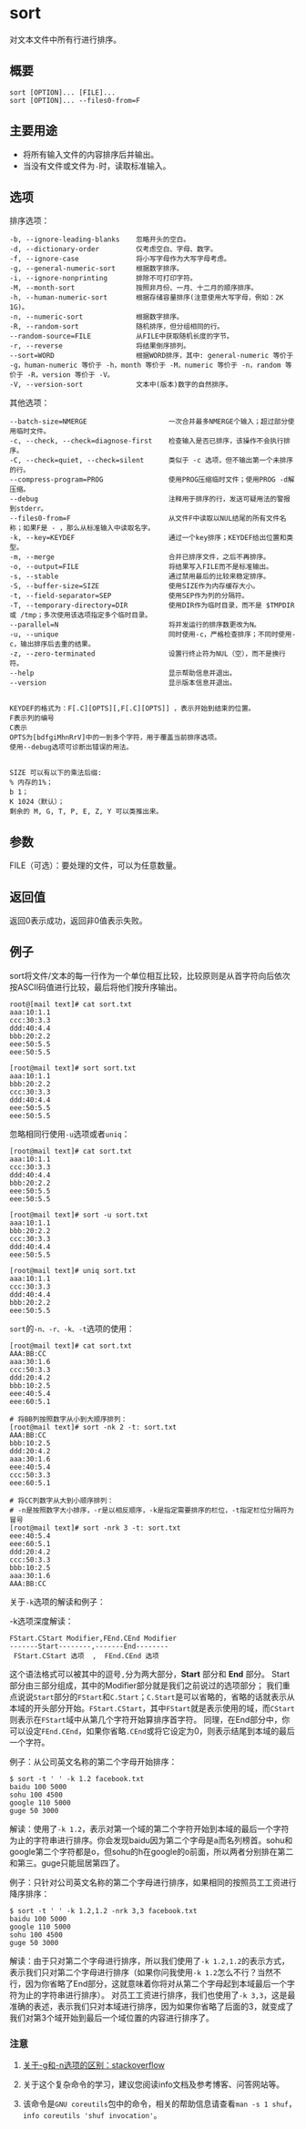 sort
===

对文本文件中所有行进行排序。

## 概要

```
sort [OPTION]... [FILE]...
sort [OPTION]... --files0-from=F
```

## 主要用途

- 将所有输入文件的内容排序后并输出。
- 当没有文件或文件为`-`时，读取标准输入。

## 选项

排序选项：
```
-b, --ignore-leading-blanks    忽略开头的空白。
-d, --dictionary-order         仅考虑空白、字母、数字。
-f, --ignore-case              将小写字母作为大写字母考虑。
-g, --general-numeric-sort     根据数字排序。
-i, --ignore-nonprinting       排除不可打印字符。
-M, --month-sort               按照非月份、一月、十二月的顺序排序。
-h, --human-numeric-sort       根据存储容量排序(注意使用大写字母，例如：2K 1G)。
-n, --numeric-sort             根据数字排序。
-R, --random-sort              随机排序，但分组相同的行。
--random-source=FILE           从FILE中获取随机长度的字节。
-r, --reverse                  将结果倒序排列。
--sort=WORD                    根据WORD排序，其中: general-numeric 等价于 -g，human-numeric 等价于 -h，month 等价于 -M，numeric 等价于 -n，random 等价于 -R，version 等价于 -V。
-V, --version-sort             文本中(版本)数字的自然排序。
```

其他选项：
```
--batch-size=NMERGE                    一次合并最多NMERGE个输入；超过部分使用临时文件。
-c, --check, --check=diagnose-first    检查输入是否已排序，该操作不会执行排序。
-C, --check=quiet, --check=silent      类似于 -c 选项，但不输出第一个未排序的行。
--compress-program=PROG                使用PROG压缩临时文件；使用PROG -d解压缩。
--debug                                注释用于排序的行，发送可疑用法的警报到stderr。
--files0-from=F                        从文件F中读取以NUL结尾的所有文件名称；如果F是 - ，那么从标准输入中读取名字。
-k, --key=KEYDEF                       通过一个key排序；KEYDEF给出位置和类型。
-m, --merge                            合并已排序文件，之后不再排序。
-o, --output=FILE                      将结果写入FILE而不是标准输出。
-s, --stable                           通过禁用最后的比较来稳定排序。
-S, --buffer-size=SIZE                 使用SIZE作为内存缓存大小。
-t, --field-separator=SEP              使用SEP作为列的分隔符。
-T, --temporary-directory=DIR          使用DIR作为临时目录，而不是 $TMPDIR 或 /tmp；多次使用该选项指定多个临时目录。
--parallel=N                           将并发运行的排序数更改为N。
-u, --unique                           同时使用-c，严格检查排序；不同时使用-c，输出排序后去重的结果。
-z, --zero-terminated                  设置行终止符为NUL（空），而不是换行符。
--help                                 显示帮助信息并退出。
--version                              显示版本信息并退出。


KEYDEF的格式为：F[.C][OPTS][,F[.C][OPTS]] ，表示开始到结束的位置。
F表示列的编号
C表示
OPTS为[bdfgiMhnRrV]中的一到多个字符，用于覆盖当前排序选项。
使用--debug选项可诊断出错误的用法。


SIZE 可以有以下的乘法后缀:
% 内存的1%；
b 1；
K 1024（默认）；
剩余的 M, G, T, P, E, Z, Y 可以类推出来。
```

## 参数

FILE（可选）：要处理的文件，可以为任意数量。

## 返回值

返回0表示成功，返回非0值表示失败。

## 例子

sort将文件/文本的每一行作为一个单位相互比较，比较原则是从首字符向后依次按ASCII码值进行比较，最后将他们按升序输出。

```
root@[mail text]# cat sort.txt
aaa:10:1.1
ccc:30:3.3
ddd:40:4.4
bbb:20:2.2
eee:50:5.5
eee:50:5.5

[root@mail text]# sort sort.txt
aaa:10:1.1
bbb:20:2.2
ccc:30:3.3
ddd:40:4.4
eee:50:5.5
eee:50:5.5
```

忽略相同行使用`-u`选项或者`uniq`：

```
[root@mail text]# cat sort.txt
aaa:10:1.1
ccc:30:3.3
ddd:40:4.4
bbb:20:2.2
eee:50:5.5
eee:50:5.5

[root@mail text]# sort -u sort.txt
aaa:10:1.1
bbb:20:2.2
ccc:30:3.3
ddd:40:4.4
eee:50:5.5

[root@mail text]# uniq sort.txt
aaa:10:1.1
ccc:30:3.3
ddd:40:4.4
bbb:20:2.2
eee:50:5.5
```

`sort`的`-n、-r、-k、-t`选项的使用：

```
[root@mail text]# cat sort.txt
AAA:BB:CC
aaa:30:1.6
ccc:50:3.3
ddd:20:4.2
bbb:10:2.5
eee:40:5.4
eee:60:5.1

# 将BB列按照数字从小到大顺序排列：
[root@mail text]# sort -nk 2 -t: sort.txt
AAA:BB:CC
bbb:10:2.5
ddd:20:4.2
aaa:30:1.6
eee:40:5.4
ccc:50:3.3
eee:60:5.1

# 将CC列数字从大到小顺序排列：
# -n是按照数字大小排序，-r是以相反顺序，-k是指定需要排序的栏位，-t指定栏位分隔符为冒号
[root@mail text]# sort -nrk 3 -t: sort.txt
eee:40:5.4
eee:60:5.1
ddd:20:4.2
ccc:50:3.3
bbb:10:2.5
aaa:30:1.6
AAA:BB:CC
```

关于`-k`选项的解读和例子：

-k选项深度解读：

```
FStart.CStart Modifier,FEnd.CEnd Modifier
-------Start--------,-------End--------
 FStart.CStart 选项  ,  FEnd.CEnd 选项
```

这个语法格式可以被其中的逗号`,`分为两大部分，**Start** 部分和 **End** 部分。
Start部分由三部分组成，其中的Modifier部分就是我们之前说过的选项部分；
我们重点说说`Start`部分的`FStart`和`C.Start`；`C.Start`是可以省略的，省略的话就表示从本域的开头部分开始。`FStart.CStart`，其中`FStart`就是表示使用的域，而`CStart`则表示在`FStart`域中从第几个字符开始算排序首字符。
同理，在End部分中，你可以设定`FEnd.CEnd`，如果你省略`.CEnd`或将它设定为0，则表示结尾到本域的最后一个字符。


例子：从公司英文名称的第二个字母开始排序：

```
$ sort -t ' ' -k 1.2 facebook.txt
baidu 100 5000
sohu 100 4500
google 110 5000
guge 50 3000
```

解读：使用了`-k 1.2`，表示对第一个域的第二个字符开始到本域的最后一个字符为止的字符串进行排序。你会发现baidu因为第二个字母是a而名列榜首。sohu和google第二个字符都是o，但sohu的h在google的o前面，所以两者分别排在第二和第三。guge只能屈居第四了。


例子：只针对公司英文名称的第二个字母进行排序，如果相同的按照员工工资进行降序排序：

```
$ sort -t ' ' -k 1.2,1.2 -nrk 3,3 facebook.txt
baidu 100 5000
google 110 5000
sohu 100 4500
guge 50 3000
```

解读：由于只对第二个字母进行排序，所以我们使用了`-k 1.2,1.2`的表示方式，表示我们只对第二个字母进行排序（如果你问我使用`-k 1.2`怎么不行？当然不行，因为你省略了End部分，这就意味着你将对从第二个字母起到本域最后一个字符为止的字符串进行排序）。
对员工工资进行排序，我们也使用了`-k 3,3`，这是最准确的表述，表示我们只对本域进行排序，因为如果你省略了后面的3，就变成了我们对第3个域开始到最后一个域位置的内容进行排序了。


### 注意

1. [关于-g和-n选项的区别：stackoverflow](https://stackoverflow.com/questions/1255782/whats-the-difference-between-general-numeric-sort-and-numeric-sort-options)

2. 关于这个复杂命令的学习，建议您阅读info文档及参考博客、问答网站等。

3. 该命令是`GNU coreutils`包中的命令，相关的帮助信息请查看`man -s 1 shuf`，`info coreutils 'shuf invocation'`。

<!-- Linux命令行搜索引擎：https://jaywcjlove.github.io/linux-command/ -->
